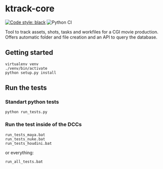 # ktrack-core
[![Code style: black](https://img.shields.io/badge/code%20style-black-000000.svg)](https://github.com/psf/black)
![Python CI](https://github.com/Latios96/ktrack-core/workflows/Python%20CI/badge.svg)

Tool to track assets, shots, tasks and workfiles for a CGI movie production.
Offers automatic folder and file creation and an API to query the database.

## Getting started
```shell
virtualenv venv
./venv/bin/activate
python setup.py install
```

## Run the tests
### Standart python tests
```shell
python run_tests.py
```
### Run the test inside of the DCCs
```shell
run_tests_maya.bat
run_tests_nuke.bat
run_tests_houdini.bat
```
or everything:
```shell
run_all_tests.bat
```

